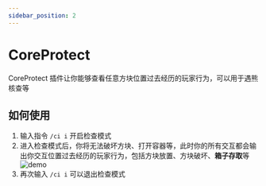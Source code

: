 ```yaml
---
sidebar_position: 2
---
```


# CoreProtect

CoreProtect 插件让你能够查看任意方块位置过去经历的玩家行为，可以用于遇熊核查等

## 如何使用

1. 输入指令 `/ci i` 开启检查模式
2. 进入检查模式后，你将无法破坏方块、打开容器等，此时你的所有交互都会输出你交互位置过去经历的玩家行为，包括方块放置、方块破坏、**箱子存取**等
![demo](/img/CoreProtection-demo1.png)
3. 再次输入 `/ci i` 可以退出检查模式